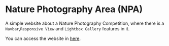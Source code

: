 # Nature Photography Area (NPA)

A simple website about a Nature Photography Competition, where there is a `Navbar`,`Responsive View` and `Lightbox Gallery` features in it.

You can access the website in [here]().
